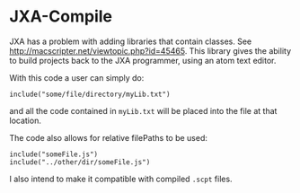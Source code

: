 # JXA-Compile
JXA has a problem with adding libraries that contain classes. See http://macscripter.net/viewtopic.php?id=45465. This library gives the ability to build projects back to the JXA programmer, using an atom text editor.

With this code a user can simply do:

`include("some/file/directory/myLib.txt")`

and all the code contained in `myLib.txt` will be placed into the file at that location.

The code also allows for relative filePaths to be used:

```
include("someFile.js")
include("../other/dir/someFile.js")
```

I also intend to make it compatible with compiled `.scpt` files.
